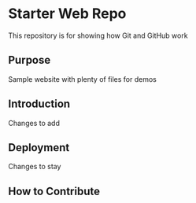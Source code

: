 # Starter Web Repo

This repository is for showing how Git and GitHub work

## Purpose

Sample website with plenty of files for demos

## Introduction
Changes to add

## Deployment
Changes to stay

## How to Contribute